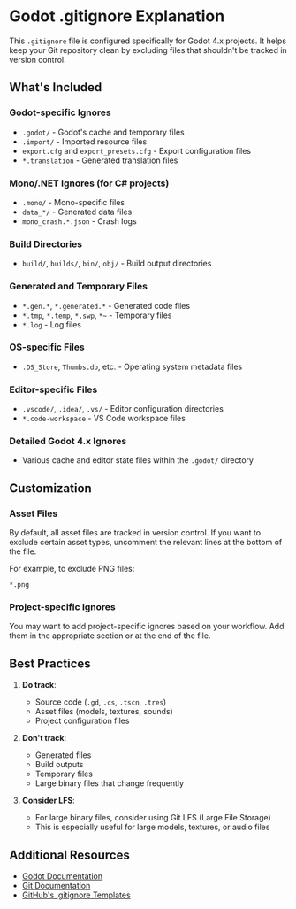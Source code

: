 # Godot .gitignore Explanation

This `.gitignore` file is configured specifically for Godot 4.x projects. It helps keep your Git repository clean by excluding files that shouldn't be tracked in version control.

## What's Included

### Godot-specific Ignores
- `.godot/` - Godot's cache and temporary files
- `.import/` - Imported resource files
- `export.cfg` and `export_presets.cfg` - Export configuration files
- `*.translation` - Generated translation files

### Mono/.NET Ignores (for C# projects)
- `.mono/` - Mono-specific files
- `data_*/` - Generated data files
- `mono_crash.*.json` - Crash logs

### Build Directories
- `build/`, `builds/`, `bin/`, `obj/` - Build output directories

### Generated and Temporary Files
- `*.gen.*`, `*.generated.*` - Generated code files
- `*.tmp`, `*.temp`, `*.swp`, `*~` - Temporary files
- `*.log` - Log files

### OS-specific Files
- `.DS_Store`, `Thumbs.db`, etc. - Operating system metadata files

### Editor-specific Files
- `.vscode/`, `.idea/`, `.vs/` - Editor configuration directories
- `*.code-workspace` - VS Code workspace files

### Detailed Godot 4.x Ignores
- Various cache and editor state files within the `.godot/` directory

## Customization

### Asset Files
By default, all asset files are tracked in version control. If you want to exclude certain asset types, uncomment the relevant lines at the bottom of the file.

For example, to exclude PNG files:
```
*.png
```

### Project-specific Ignores
You may want to add project-specific ignores based on your workflow. Add them in the appropriate section or at the end of the file.

## Best Practices

1. **Do track**:
   - Source code (`.gd`, `.cs`, `.tscn`, `.tres`)
   - Asset files (models, textures, sounds)
   - Project configuration files

2. **Don't track**:
   - Generated files
   - Build outputs
   - Temporary files
   - Large binary files that change frequently

3. **Consider LFS**:
   - For large binary files, consider using Git LFS (Large File Storage)
   - This is especially useful for large models, textures, or audio files

## Additional Resources

- [Godot Documentation](https://docs.godotengine.org)
- [Git Documentation](https://git-scm.com/doc)
- [GitHub's .gitignore Templates](https://github.com/github/gitignore)